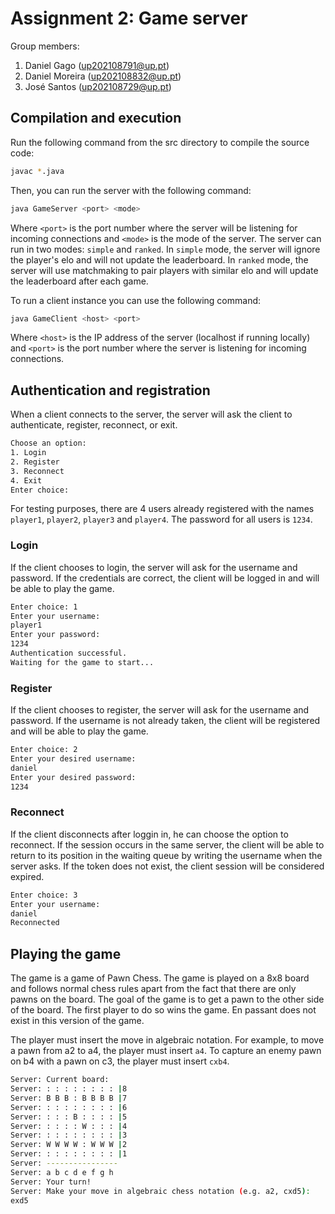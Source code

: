# Assignment 2: Game server

Group members:

1. Daniel Gago (up202108791@up.pt)
2. Daniel Moreira (up202108832@up.pt)
3. José Santos (up202108729@up.pt)

## Compilation and execution

Run the following command from the src directory to compile the source code:

```bash
javac *.java
```

Then, you can run the server with the following command:

```bash
java GameServer <port> <mode>
```

Where `<port>` is the port number where the server will be listening for incoming connections and `<mode>` is the mode of the server. The server can run in two modes: `simple` and `ranked`. In `simple` mode, the server will ignore the player's elo and will not update the leaderboard. In `ranked` mode, the server will use matchmaking to pair players with similar elo and will update the leaderboard after each game.

To run a client instance you can use the following command:

```bash
java GameClient <host> <port>
```

Where `<host>` is the IP address of the server (localhost if running locally) and `<port>` is the port number where the server is listening for incoming connections.

## Authentication and registration

When a client connects to the server, the server will ask the client to authenticate, register, reconnect, or exit.

```bash
Choose an option:
1. Login
2. Register
3. Reconnect
4. Exit
Enter choice: 
```

For testing purposes, there are 4 users already registered with the names `player1`, `player2`, `player3` and `player4`. The password for all users is `1234`.

### Login

If the client chooses to login, the server will ask for the username and password. If the credentials are correct, the client will be logged in and will be able to play the game.

```bash
Enter choice: 1
Enter your username:
player1
Enter your password:
1234
Authentication successful.
Waiting for the game to start...
```

### Register

If the client chooses to register, the server will ask for the username and password. If the username is not already taken, the client will be registered and will be able to play the game.

```bash
Enter choice: 2 
Enter your desired username:
daniel 
Enter your desired password:
1234
```

### Reconnect

If the client disconnects after loggin in, he can choose the option to reconnect. If the session occurs in the same server, the client will be able to return to its position in the waiting queue by writing the username when the server asks. If the token does not exist, the client session will be considered expired.

```bash 
Enter choice: 3
Enter your username:
daniel
Reconnected
```


## Playing the game

The game is a game of Pawn Chess. The game is played on a 8x8 board and follows normal chess rules apart from the fact that there are only pawns on the board. The goal of the game is to get a pawn to the other side of the board. The first player to do so wins the game. En passant does not exist in this version of the game.

The player must insert the move in algebraic notation. For example, to move a pawn from a2 to a4, the player must insert `a4`. To capture an enemy pawn on b4 with a pawn on c3, the player must insert `cxb4`.

```bash
Server: Current board:
Server: : : : : : : : : |8
Server: B B B : B B B B |7
Server: : : : : : : : : |6
Server: : : : B : : : : |5
Server: : : : : W : : : |4
Server: : : : : : : : : |3
Server: W W W W : W W W |2
Server: : : : : : : : : |1
Server: ----------------
Server: a b c d e f g h
Server: Your turn!
Server: Make your move in algebraic chess notation (e.g. a2, cxd5):
exd5
```
